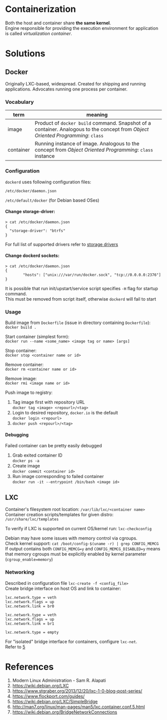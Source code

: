 # Containerization
Both the host and container share **the same kernel**.  
Engine responsible for providing the execution environment for application is called _virtualization container_. 

# Solutions

## Docker
Originally LXC-based, widespread. Created for shipping and running applications. Advocates running one process per container.

### Vocabulary
| term | meaning |
|-|-|
| image | Product of `docker build` command. Snapshot of a container. Analogous to the concept from _Object Oriented Programming_: `class` |
| container | Running instance of image. Analogous to the concept from _Object Oriented Programming_: `class` instance |

### Configuration
`dockerd` uses following configuration files:

`/etc/docker/daemon.json`

`/etc/default/docker` (for Debian based OSes)

#### Change storage-driver:
```
> cat /etc/docker/daemon.json
{
  "storage-driver": "btrfs"
}
```
For full list of supported drivers refer to [storage drivers](https://docs.docker.com/engine/userguide/storagedriver/selectadriver/)

#### Change dockerd sockets:
```
> cat /etc/docker/daemon.json
{
        "hosts": ["unix:///var/run/docker.sock", "tcp://0.0.0.0:2376"]
}
```
It is possible that run init/upstart/service script specifies `-H` flag for startup command.  
This must be removed from script itself, otherwise `dockerd` will fail to start

### Usage
Build image from `Dockerfile` (issue in directory containing `Dockerfile`):  
`docker build .`

Start container (simplest form):  
`docker run --name <some_name> <image tag or name> [args]`

Stop container:  
`docker stop <container name or id>`

Remove container:  
`docker rm <container name or id>`

Remove image:  
`docker rmi <image name or id>`

Push image to registry:
1. Tag image first with repository URL  
`docker tag <image> <repourl>/<tag>` 
2. Login to desired repository, `docker.io` is the default  
`docker login <repourl>` 
3. `docker push <repourl>/<tag>`

#### Debugging
Failed container can be pretty easily debugged
1. Grab exited container ID  
`docker ps -a`
2. Create image  
`docker commit <container id>`
3. Run image corresponding to failed container  
`docker run -it --entrypoint /bin/bash <image id>`

## LXC
Container's filesystem root location: `/var/lib/lxc/<container name>`  
Container creation scripts/templates for given distro: `/usr/share/lxc/templates`

To verify if LXC is supported on current OS/kernel run: `lxc-checkconfig`

Debian may have some issues with memory control via cgroups.  
Check kernel support: `cat /boot/config-$(uname -r) | grep CONFIG_MEMCG`  
If output contains both `CONFIG_MEMCG=y` and `CONFIG_MEMCG_DISABLED=y` means that memory cgroups must be explicitly enabled by kernel parameter (`cgroup_enable=memory`)

### Networking
Described in configuration file `lxc-create -f <config_file>`  
Create bridge interface on host OS and link to container:
```
lxc.network.type = veth
lxc.network.flags = up
lxc.network.link = br0

lxc.network.type = veth
lxc.network.flags = up
lxc.network.link = br1

lxc.network.type = empty
```
For "isolated" bridge interface for containers, configure `lxc-net`.  
Refer to [5](#References)


# References
 1. Modern Linux Administration - Sam R. Alapati
 2. https://wiki.debian.org/LXC
 3. https://www.stgraber.org/2013/12/20/lxc-1-0-blog-post-series/
 4. https://www.flockport.com/guides/
 5. https://wiki.debian.org/LXC/SimpleBridge
 6. http://man7.org/linux/man-pages/man5/lxc.container.conf.5.html
 7. https://wiki.debian.org/BridgeNetworkConnections